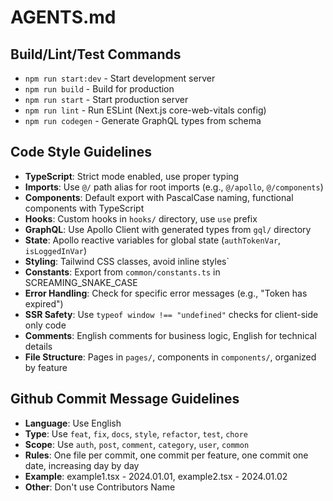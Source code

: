 # AGENTS.md

## Build/Lint/Test Commands

- `npm run start:dev` - Start development server
- `npm run build` - Build for production
- `npm run start` - Start production server
- `npm run lint` - Run ESLint (Next.js core-web-vitals config)
- `npm run codegen` - Generate GraphQL types from schema

## Code Style Guidelines

- **TypeScript**: Strict mode enabled, use proper typing
- **Imports**: Use `@/` path alias for root imports (e.g., `@/apollo`, `@/components`)
- **Components**: Default export with PascalCase naming, functional components with TypeScript
- **Hooks**: Custom hooks in `hooks/` directory, use `use` prefix
- **GraphQL**: Use Apollo Client with generated types from `gql/` directory
- **State**: Apollo reactive variables for global state (`authTokenVar`, `isLoggedInVar`)
- **Styling**: Tailwind CSS classes, avoid inline styles`
- **Constants**: Export from `common/constants.ts` in SCREAMING_SNAKE_CASE
- **Error Handling**: Check for specific error messages (e.g., "Token has expired")
- **SSR Safety**: Use `typeof window !== "undefined"` checks for client-side only code
- **Comments**: English comments for business logic, English for technical details
- **File Structure**: Pages in `pages/`, components in `components/`, organized by feature

## Github Commit Message Guidelines

- **Language**: Use English
- **Type**: Use `feat`, `fix`, `docs`, `style`, `refactor`, `test`, `chore`
- **Scope**: Use `auth`, `post`, `comment`, `category`, `user`, `common`
- **Rules**: One file per commit, one commit per feature, one commit one date, increasing day by day
- **Example**: example1.tsx - 2024.01.01, example2.tsx - 2024.01.02
- **Other**: Don't use Contributors Name
